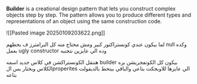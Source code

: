 **Builder** is a creational design pattern that lets you construct complex objects step by step. The pattern allows you to produce different types and representations of an object using the same construction code.

![[Pasted image 20250109203622.png]]

لما بيكون عندي كونستراكتور كبير ومش محتاج منه كل البرامترز ف بحطهم null وكده بعمل ugly constructor وده الي عايزين نتجنبه

هننقل الكونستراكشن في كلاس جديد اسمه builder 
بيكون كل الكونفجريشن بره الكلاس وبختار بس الproperites الي عايزها للاوبجكت بتاعي 
والباقي بيتحط بالديفولت بتاعه
